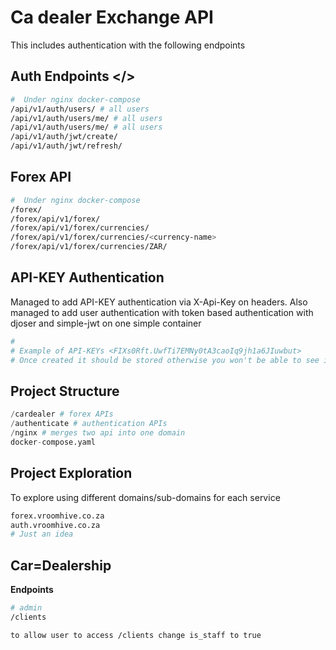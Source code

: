 # Ca dealer Exchange API

This includes authentication with the following endpoints

## Auth Endpoints </>
```bash
#  Under nginx docker-compose
/api/v1/auth/users/ # all users
/api/v1/auth/users/me/ # all users
/api/v1/auth/users/me/ # all users
/api/v1/auth/jwt/create/
/api/v1/auth/jwt/refresh/
```

## Forex API 

```bash
#  Under nginx docker-compose
/forex/
/forex/api/v1/forex/
/forex/api/v1/forex/currencies/
/forex/api/v1/forex/currencies/<currency-name>
/forex/api/v1/forex/currencies/ZAR/

```
## API-KEY Authentication

Managed to add API-KEY authentication via X-Api-Key on headers. Also managed to add user authentication with token based authentication with djoser and simple-jwt on one simple container

```bash
# 
# Example of API-KEYs <FIXs0Rft.UwfTi7EMNy0tA3caoIq9jh1a6JIuwbut>
# Once created it should be stored otherwise you won't be able to see it again
```


## Project Structure

```python
/cardealer # forex APIs
/authenticate # authentication APIs
/nginx # merges two api into one domain
docker-compose.yaml
```

## Project Exploration

To explore using different domains/sub-domains for each service
```bash
forex.vroomhive.co.za
auth.vroomhive.co.za
# Just an idea
```

## Car=Dealership

__Endpoints__
```bash
# admin
/clients

to allow user to access /clients change is_staff to true
```